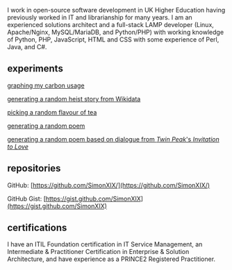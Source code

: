 I work in open-source software development in UK Higher Education having previously worked in IT and librarianship for many years. I am an experienced solutions architect and a full-stack LAMP developer (Linux, Apache/Nginx, MySQL/MariaDB, and Python/PHP) with working knowledge of Python, PHP, JavaScript, HTML and CSS with some experience of Perl, Java, and C#.

## experiments

[graphing my carbon usage](https://carbon.simonxix.com/)

[generating a random heist story from Wikidata](https://wikiheist.simonxix.com/)

[picking a random flavour of tea](https://tea.simonxix.com/)

[generating a random poem](https://nowthatswhaticallpoems.simonxix.com/)

[generating a random poem based on dialogue from *Twin Peak*'s *Invitation to Love*](https://invitationtolove.simonxix.com/)

## repositories

GitHub: [https://github.com/SimonXIX/](https://github.com/SimonXIX/)

GitHub Gist: [https://gist.github.com/SimonXIX](https://gist.github.com/SimonXIX)

## certifications

I have an ITIL Foundation certification in IT Service Management, an Intermediate & Practitioner Certification in Enterprise & Solution Architecture, and have experience as a PRINCE2 Registered Practitioner.
